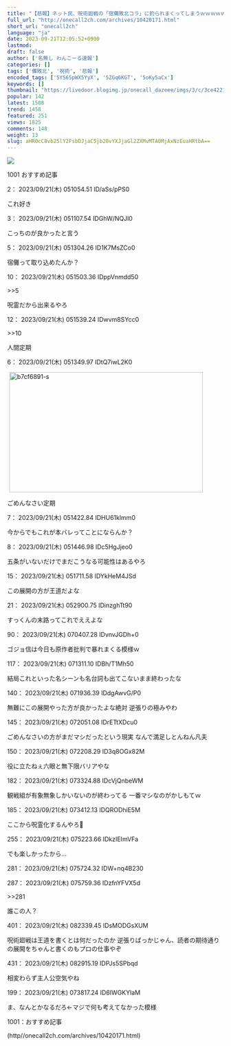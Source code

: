 ```yaml
---
title: "【悲報】ネット民、呪術廻戦の「宿儺敗北コラ」に釣られまくってしまうｗｗｗｗｗ "
full_url: "http://onecall2ch.com/archives/10420171.html"
short_url: "onecall2ch"
language: "ja"
date: 2023-09-21T12:05:52+0900
lastmod: 
draft: false
author: ['名無し わんこーる速報']
categories: []
tags: ['儺敗北', '呪術', '悲報']
encoded_tags: ['5YS65pWX5YyX', '5ZGq6KGT', '5oKy5aCx']
keywords: []
thumbnail: "https://livedoor.blogimg.jp/onecall_dazeee/imgs/3/c/3ce42215.jpg"
popular: 142
latest: 1508
trend: 1458
featured: 251
views: 1825
comments: 148
weight: 13
slug: aHR0cC8vb25lY2FsbDJjaC5jb20vYXJjaGl2ZXMvMTA0MjAxNzEuaHRtbA==
---
```


![](https://livedoor.blogimg.jp/onecall_dazeee/imgs/3/c/3ce42215.jpg)

<div> <p class='name2'> 1001 おすすめ記事</p> <p class='name2'>2： 2023/09/21(木) 051054.51 ID/aSs/pPS0</p><p class='onecall'> これ好き </p> <p class='name2'>3： 2023/09/21(木) 051107.54 IDGhW/NQJl0</p><p class='onecall'> こっちのが良かったと言う </p> <p class='name2'>5： 2023/09/21(木) 051304.26 ID1K7MsZCo0</p><p class='onecall'> 宿儺って取り込めたんか？ </p> <p class='name2'>10： 2023/09/21(木) 051503.36 IDppVnmdd50</p><p class='onecall'> <p class='anchor'>>>5</p> 呪霊だから出来るやろ </p> <p class='name2'>12： 2023/09/21(木) 051539.24 IDwvm8SYcc0</p><p class='onecall'> <p class='anchor'>>>10</p> 人間定期 </p> <p class='name2'>6： 2023/09/21(木) 051349.97 IDtQ7iwL2K0</p><a target='_blank' title='b7cf6891-s' href='https//livedoor.blogimg.jp/onecall_dazeee/imgs/b/e/beae4b85.png'><img class='pict' hspace='5' alt='b7cf6891-s' border='0' height='280' width='450' src='https//livedoor.blogimg.jp/onecall_dazeee/imgs/b/e/beae4b85-s.png'></a><p>ごめんなさい定期</p> <p class='name2'>7： 2023/09/21(木) 051422.84 IDHU61klmm0</p><p class='onecall'> 今からでもこれが本バレってことにならんか？ </p> <p class='name2'>8： 2023/09/21(木) 051446.98 IDc5HgJjeo0</p><p class='onecall'> 五条がいないだけでまだこうなる可能性はあるやろ </p> <p class='name2'>15： 2023/09/21(木) 051711.58 IDYkHeM4JSd</p><p class='onecall'> この展開の方が王道だよな </p> <p class='name2'>21： 2023/09/21(木) 052900.75 IDinzghTt90</p><p class='onecall'> すっくんの末路ってこれでええよな </p> <p class='name2'>90： 2023/09/21(木) 070407.28 IDvnvJGDh+0</p><p class='onecall'> ゴジョ信は今日も原作者批判で暴れまくる模様ｗ </p> <p class='name2'>117： 2023/09/21(木) 071311.10 IDBh/T1Mh50</p><p class='onecall'> 結局これといった名シーンも名台詞も出てこないまま終わったな </p> <p class='name2'>140： 2023/09/21(木) 071936.39 IDdgAwvG/P0</p><p class='onecall'> 無難にこの展開やった方が良かったよな絶対 逆張りの極みやわ </p> <p class='name2'>145： 2023/09/21(木) 072051.08 IDrETtXDcu0</p><p class='onecall'> ごめんなさいの方がまだマシだったという現実 なんで満足しとんねん凡夫 </p> <p class='name2'>150： 2023/09/21(木) 072208.29 ID3q8OGx82M</p><p class='onecall'> 役に立たねぇ六眼と無下限バリアやな </p> <p class='name2'>182： 2023/09/21(木) 073324.88 IDcVjQnbeWM</p><p class='onecall'> 観戦組が有象無象しかいないのが終わってる 一番マシなのがかしもてｗ </p> <p class='name2'>185： 2023/09/21(木) 073412.13 IDQRODhiE5M</p><p class='onecall'> ここから呪霊化するんやろ🤪 </p> <p class='name2'>255： 2023/09/21(木) 075223.66 IDkzIEImVFa</p><p class='onecall'> でも楽しかったから… </p> <p class='name2'>281： 2023/09/21(木) 075724.32 IDW+nq4B230</p><p class='name2'>287： 2023/09/21(木) 075759.36 IDzfnYFVX5d</p><p class='onecall'> <p class='anchor'>>>281</p> 誰この人？ </p> <p class='name2'>401： 2023/09/21(木) 082339.45 IDsMODGsXUM</p><p class='onecall'> 呪術廻戦は王道を書くとは何だったのか 逆張りばっかじゃん、読者の期待通りの展開をちゃんと書くのもプロの仕事やぞ </p> <p class='name2'>431： 2023/09/21(木) 082915.19 IDPJs5SPbqd</p><p class='onecall'> 相変わらず主人公空気やね </p> <p class='name2'>199： 2023/09/21(木) 073817.24 ID6IWGKYlaM</p><p class='onecall'> ま、なんとかなるだろ←マジで何も考えてなかった模様 </p> <p class='name2'>1001：おすすめ記事</p> </div>

(http//onecall2ch.com/archives/10420171.html)
